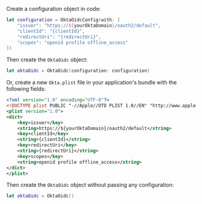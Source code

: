 Create a configuration object in code:

```swift
let configuration = OktaOidcConfig(with: [
    "issuer": "https://${yourOktaDomain}/oauth2/default",
    "clientId": "{clientId}",
    "redirectUri": "{redirectUri}",
    "scopes": "openid profile offline_access"
])
```

Then create the `OktaOidc` object:
```swift
let oktaOidc = OktaOidc(configuration: configuration)
```

Or, create a new `Okta.plist` file in your application's bundle with the following fields:

```xml
<?xml version="1.0" encoding="UTF-8"?>
<!DOCTYPE plist PUBLIC "-//Apple//DTD PLIST 1.0//EN" "http://www.apple.com/DTDs/PropertyList-1.0.dtd">
<plist version="1.0">
<dict>
    <key>issuer</key>
    <string>https://${yourOktaDomain}/oauth2/default</string>
    <key>clientId</key>
    <string>{clientId}</string>
    <key>redirectUri</key>
    <string>{redirectUri}</string>
    <key>scopes</key>
    <string>openid profile offline_access</string>
</dict>
</plist>
```

Then create the `OktaOidc` object without passing any configuration:

```swift
let oktaOidc = OktaOidc()
```
